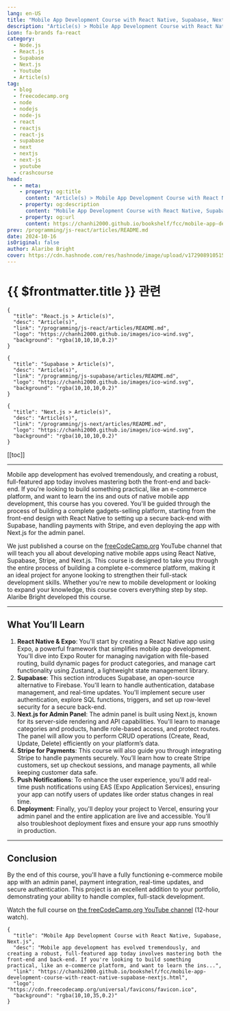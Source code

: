 ```yaml
---
lang: en-US
title: "Mobile App Development Course with React Native, Supabase, Next.js"
description: "Article(s) > Mobile App Development Course with React Native, Supabase, Next.js"
icon: fa-brands fa-react
category:
  - Node.js
  - React.js
  - Supabase
  - Next.js
  - Youtube
  - Article(s)
tag:
  - blog
  - freecodecamp.org
  - node
  - nodejs
  - node-js
  - react
  - reactjs
  - react-js
  - supabase
  - next
  - nextjs
  - next-js
  - youtube
  - crashcourse
head:
  - - meta:
    - property: og:title
      content: "Article(s) > Mobile App Development Course with React Native, Supabase, Next.js"
    - property: og:description
      content: "Mobile App Development Course with React Native, Supabase, Next.js"
    - property: og:url
      content: https://chanhi2000.github.io/bookshelf/fcc/mobile-app-development-course-with-react-native-supabase-nextjs.html
prev: /programming/js-react/articles/README.md
date: 2024-10-16
isOriginal: false
author: Alaribe Bright
cover: https://cdn.hashnode.com/res/hashnode/image/upload/v1729089105157/93e64814-1222-433c-839d-69f16fc3220b.png
---
```


# {{ $frontmatter.title }} 관련

```component VPCard
{
  "title": "React.js > Article(s)",
  "desc": "Article(s)",
  "link": "/programming/js-react/articles/README.md",
  "logo": "https://chanhi2000.github.io/images/ico-wind.svg",
  "background": "rgba(10,10,10,0.2)"
}
```

```component VPCard
{
  "title": "Supabase > Article(s)",
  "desc": "Article(s)",
  "link": "/programming/js-supabase/articles/README.md",
  "logo": "https://chanhi2000.github.io/images/ico-wind.svg",
  "background": "rgba(10,10,10,0.2)"
}
```

```component VPCard
{
  "title": "Next.js > Article(s)",
  "desc": "Article(s)",
  "link": "/programming/js-next/articles/README.md",
  "logo": "https://chanhi2000.github.io/images/ico-wind.svg",
  "background": "rgba(10,10,10,0.2)"
}
```

[[toc]]

---

<SiteInfo
  name="Mobile App Development Course with React Native, Supabase, Next.js"
  desc="Mobile app development has evolved tremendously, and creating a robust, full-featured app today involves mastering both the front-end and back-end. If you're looking to build something practical, like an e-commerce platform, and want to learn the ins..."
  url="https://freecodecamp.org/news/mobile-app-development-course-with-react-native-supabase-nextjs"
  logo="https://cdn.freecodecamp.org/universal/favicons/favicon.ico"
  preview="https://cdn.hashnode.com/res/hashnode/image/upload/v1729089105157/93e64814-1222-433c-839d-69f16fc3220b.png"/>

Mobile app development has evolved tremendously, and creating a robust, full-featured app today involves mastering both the front-end and back-end. If you're looking to build something practical, like an e-commerce platform, and want to learn the ins and outs of native mobile app development, this course has you covered. You'll be guided through the process of building a complete gadgets-selling platform, starting from the front-end design with React Native to setting up a secure back-end with Supabase, handling payments with Stripe, and even deploying the app with Next.js for the admin panel.

We just published a course on the [<FontIcon icon="fa-brands fa-free-code-camp"/>freeCodeCamp.org](http://freeCodeCamp.org) YouTube channel that will teach you all about developing native mobile apps using React Native, Supabase, Stripe, and Next.js. This course is designed to take you through the entire process of building a complete e-commerce platform, making it an ideal project for anyone looking to strengthen their full-stack development skills. Whether you're new to mobile development or looking to expand your knowledge, this course covers everything step by step. Alaribe Bright developed this course.

---

## What You’ll Learn

1. **React Native & Expo**: You'll start by creating a React Native app using Expo, a powerful framework that simplifies mobile app development. You'll dive into Expo Router for managing navigation with file-based routing, build dynamic pages for product categories, and manage cart functionality using Zustand, a lightweight state management library.
2. **Supabase**: This section introduces Supabase, an open-source alternative to Firebase. You'll learn to handle authentication, database management, and real-time updates. You'll implement secure user authentication, explore SQL functions, triggers, and set up row-level security for a secure back-end.
3. **Next.js for Admin Panel**: The admin panel is built using Next.js, known for its server-side rendering and API capabilities. You'll learn to manage categories and products, handle role-based access, and protect routes. The panel will allow you to perform CRUD operations (Create, Read, Update, Delete) efficiently on your platform’s data.
4. **Stripe for Payments**: This course will also guide you through integrating Stripe to handle payments securely. You’ll learn how to create Stripe customers, set up checkout sessions, and manage payments, all while keeping customer data safe.
5. **Push Notifications**: To enhance the user experience, you'll add real-time push notifications using EAS (Expo Application Services), ensuring your app can notify users of updates like order status changes in real time.
6. **Deployment**: Finally, you'll deploy your project to Vercel, ensuring your admin panel and the entire application are live and accessible. You'll also troubleshoot deployment fixes and ensure your app runs smoothly in production.

---

## Conclusion

By the end of this course, you'll have a fully functioning e-commerce mobile app with an admin panel, payment integration, real-time updates, and secure authentication. This project is an excellent addition to your portfolio, demonstrating your ability to handle complex, full-stack development.

Watch the full course on [<FontIcon icon="fa-brands fa-youtube"/>the freeCodeCamp.org YouTube channel](https://youtu.be/2esQdKzRUCw) (12-hour watch).

<VidStack src="youtube/2esQdKzRUCw" />

<!-- TODO: add ARTICLE CARD -->
```component VPCard
{
  "title": "Mobile App Development Course with React Native, Supabase, Next.js",
  "desc": "Mobile app development has evolved tremendously, and creating a robust, full-featured app today involves mastering both the front-end and back-end. If you're looking to build something practical, like an e-commerce platform, and want to learn the ins...",
  "link": "https://chanhi2000.github.io/bookshelf/fcc/mobile-app-development-course-with-react-native-supabase-nextjs.html",
  "logo": "https://cdn.freecodecamp.org/universal/favicons/favicon.ico",
  "background": "rgba(10,10,35,0.2)"
}
```
